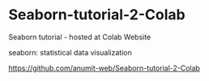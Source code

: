 # Seaborn-tutorial-2-Colab
Seaborn tutorial - hosted at Colab Website

seaborn: statistical data visualization

https://github.com/anumit-web/Seaborn-tutorial-2-Colab

